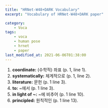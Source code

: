 ```yaml
---
title: "HRNet-W48+DARK Vocabulary"
excerpt: "Vocabulary of HRNet-W48+DARK paper"

category:
    - Voca
tags:
    - voca
    - human pose
    - hrnet
    - paper
last_modified_at: 2021-06-06T01:38:00
---
```


1. **coordinate:** (수학적) 좌표 (p. 1, line 1).
2. **systematically:** 체계적으로 (p. 1, line 2).
3. **literature:** 문헌 (p. 1 line 3).
4. **to:** ~에서 (p. 1 line 3).
5. **in light of ~:**  ~에 비추어 (p. 1 line 10).
6. **principled:** 원칙적인 (p. 1 line 13).

